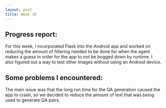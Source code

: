 ```yaml
---
layout: post
title: Week 10
---
```


## Progress report:

For this week, I incorporated Flask into the Android app and worked on reducing the amount of filtering needed to be done for when the agent makes a guess in order for the app to not be bogged down by runtime. I also figured out a way to test other images without using an Android device.

## Some problems I encountered:
The main issue was that the long run time for the QA generation caused the app to crash, so we decided to reduce the amount of text that was being used to generate QA pairs.
